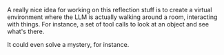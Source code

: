A really nice idea for working on this reflection stuff is to create a virtual environment where the LLM is actually walking around a room, interacting with things. For instance, a set of tool calls to look at an object and see what's there.

It could even solve a mystery, for instance.
